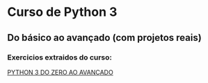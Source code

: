 # Curso de Python 3
## Do básico ao avançado (com projetos reais) 
### Exercicios extraidos do curso:

[PYTHON 3 DO ZERO AO AVANÇADO](https://www.udemy.com/course/python-3-do-zero-ao-avancado/)

